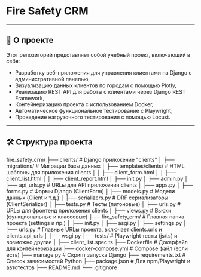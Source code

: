 # Fire Safety CRM

---

## 🧾 О проекте

Этот репозиторий представляет собой учебный проект, включающий в себя:

- Разработку веб-приложения для управления клиентами на Django с административной панелью,  
- Визуализацию данных клиентов по городам с помощью Plotly,  
- Реализацию REST API для работы с клиентами через Django REST Framework,  
- Контейнеризацию проекта с использованием Docker,  
- Автоматическое функциональное тестирование с Playwright,  
- Проведение нагрузочного тестирования с помощью Locust.

---

## 🛠 Структура проекта

fire_safety_crm/
├── clients/ # Django приложение "clients"
│   ├── migrations/ # Миграции базы данных
│   ├── templates/clients/ # HTML шаблоны для приложения clients
│   │   ├── client_form.html
│ │ ├── client_list.html
│ │ ├── client_report.html
│ ├── init.py
│ ├── admin.py
│ ├── api_urls.py # URLы для API приложения clients
│ ├── apps.py
│ ├── forms.py # Формы Django (ClientForm)
│ ├── models.py # Модели данных (Client и т.д.)
│ ├── serializers.py # DRF сериализаторы (ClientSerializer)
│ ├── tests.py # Тесты (питоновые)
│ ├── urls.py # URLы для фронтенд приложения clients
│ ├── views.py # Вьюхи (функциональные и классовые)
├── fire_safety_crm/ # Главная папка проекта (settings и пр.)
│ ├── init.py
│ ├── asgi.py
│ ├── settings.py
│ ├── urls.py # Главные URLы проекта, включает clients.urls и clients.api_urls
│ ├── wsgi.py
├── tests/ # Playwright тесты (js/ts) и возможно другие
│ ├── client_list.spec.ts
├── Dockerfile # Докерфайл для контейнеризации
├── docker-compose.yml # Compose файл (если есть)
├── manage.py # Скрипт запуска Django
├── requirements.txt # Список зависимостей Python
├── package.json # Для npm/Playwright и автотестов
├── README.md
└── .gitignore



